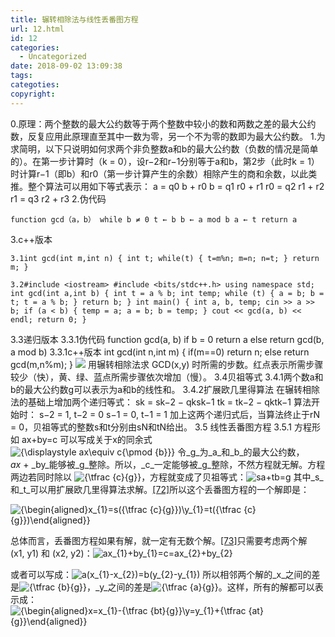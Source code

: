 ```yaml
---
title: 辗转相除法与线性丢番图方程
url: 12.html
id: 12
categories:
  - Uncategorized
date: 2018-09-02 13:09:38
tags:
categoties:
copyright:
---
```


0.原理：两个整数的最大公约数等于两个整数中较小的数和两数之差的最大公约数，反复应用此原理直至其中一数为零，另一个不为零的数即为最大公约数。 1.为求简明，以下只说明如何求两个非负整数a和b的最大公约数（负数的情况是简单的）。在第一步计算时（k = 0），设r−2和r−1分别等于a和b，第2步（此时k = 1）时计算r−1（即b）和r0（第一步计算产生的余数）相除产生的商和余数，以此类推。整个算法可以用如下等式表示： a = q0 b + r0 b = q1 r0 + r1 r0 = q2 r1 + r2 r1 = q3 r2 + r3 2.伪代码 
```
function gcd（a，b） while b ≠ 0 t ← b b ← a mod b a ← t return a 
```
3.c++版本 
```
3.1int gcd(int m,int n) { int t; while(t) { t=m%n; m=n; n=t; } return m; } 
```
```
3.2#include <iostream> #include <bits/stdc++.h> using namespace std; int gcd(int a,int b) { int t = a % b; int temp; while (t) { a = b; b = t; t = a % b; } return b; } int main() { int a, b, temp; cin >> a >> b; if (a < b) { temp = a; a = b; b = temp; } cout << gcd(a, b) << endl; return 0; } 
```
3.3递归版本 3.3.1伪代码 function gcd(a, b) if b = 0 return a else return gcd(b, a mod b) 3.3.1c++版本 int gcd(int n,int m) { if(m==0) return n; else return gcd(m,n%m); } ![](https://upload.wikimedia.org/wikipedia/commons/2/21/Euclidean_algorithm_running_time_X_Y.png) 用辗转相除法求 GCD(x,y) 时所需的步数。红点表示所需步骤较少（快），黄、绿、蓝点所需步骤依次增加（慢）。 3.4贝祖等式 3.4.1两个数a和b的最大公约数g可以表示为a和b的线性和。 3.4.2扩展欧几里得算法 在辗转相除法的基础上增加两个递归等式： sk = sk−2 − qksk−1 tk = tk−2 − qktk−1 算法开始时： s−2 = 1, t−2 = 0 s−1 = 0, t−1 = 1 加上这两个递归式后，当算法终止于rN = 0，贝祖等式的整数s和t分别由sN和tN给出。 3.5 线性丢番图方程 3.5.1 方程形如 ax+by=c 可以写成关于x的同余式    ![{\displaystyle ax\equiv c{\pmod {b}}}](https://wikimedia.org/api/rest_v1/media/math/render/svg/670df7e9805bc8f32d6ab444267c6b109596bc15) 令_g_为_a_和_b_的最大公约数，_ax_ + _by_能够被_g_整除。所以，_c_一定能够被_g_整除，不然方程就无解。方程两边若同时除以 ![{\tfrac  {c}{g}}](https://wikimedia.org/api/rest_v1/media/math/render/svg/41f887d896e192e65343332119b53b940a63b234)，方程就变成了贝祖等式：![sa+tb=g](https://wikimedia.org/api/rest_v1/media/math/render/svg/1130639a64f01c6cc40f828668e02f75de55da3f) 其中_s_和_t_可以用扩展欧几里得算法求解。[\[72\]](https://zh.wikipedia.org/wiki/%E8%BC%BE%E8%BD%89%E7%9B%B8%E9%99%A4%E6%B3%95#cite_note-72)所以这个丢番图方程的一个解即是：

![{\begin{aligned}x_{1}=s({\tfrac  {c}{g}})\\y_{1}=t({\tfrac  {c}{g}})\end{aligned}}](https://wikimedia.org/api/rest_v1/media/math/render/svg/e03e24386b0cbb820692bb47570adca867df96fe)

总体而言，丢番图方程如果有解，就一定有无数个解。[\[73\]](https://zh.wikipedia.org/wiki/%E8%BC%BE%E8%BD%89%E7%9B%B8%E9%99%A4%E6%B3%95#cite_note-73)只需要考虑两个解 (x1, y1) 和 (x2, y2)：![ax_{1}+by_{1}=c=ax_{2}+by_{2}](https://wikimedia.org/api/rest_v1/media/math/render/svg/6afebc35f7966912645b8d0eaa05d69eac52b9f7)

或者可以写成：![a(x_{1}-x_{2})=b(y_{2}-y_{1})](https://wikimedia.org/api/rest_v1/media/math/render/svg/09c38b739f319a0bdc9bda58e5b1c4e63ba85df0) 所以相邻两个解的_x_之间的差是![{\tfrac  {b}{g}}](https://wikimedia.org/api/rest_v1/media/math/render/svg/a89ec905d8728196e198f22e8fa6f3cc7972366e)，_y_之间的差是![{\tfrac  {a}{g}}](https://wikimedia.org/api/rest_v1/media/math/render/svg/3e8f8913d9605955d608f7da0ae5a60e0250003e)。这样，所有的解都可以表示成：![{\begin{aligned}x=x_{1}-{\tfrac  {bt}{g}}\\y=y_{1}+{\tfrac  {at}{g}}\end{aligned}}](https://wikimedia.org/api/rest_v1/media/math/render/svg/05882f0d18dc021fb919d051afb8a9e155581f47)